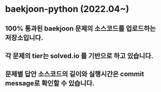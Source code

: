 # baekjoon-python (2022.04~)
## 100% 통과된 baekjoon 문제의 소스코드를 업로드하는 저장소입니다.
## 각 문제의 tier는 solved.io 를 기반으로 하고 있습니다.
## 문제별 답안 소스코드의 길이와 실행시간은 commit message로 확인할 수 있습니다.

